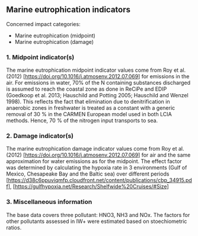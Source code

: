 ## Marine eutrophication indicators

Concerned impact categories:
- Marine eutrophication (midpoint)
- Marine eutrophication (damage)

### 1. Midpoint indicator(s)
The marine eutrophication midpoint indicator values come from Roy et al. (2012) 
[https://doi.org/10.1016/j.atmosenv.2012.07.069] for emissions in the air. For emissions in water, 70% of the N 
containing substances discharged is assumed to reach the coastal  zone as done in ReCiPe and EDIP 
(Goedkoop et al. 2013; Hauschild and Potting 2005;  Hauschild and Wenzel 1998). This reflects 
the fact that elimination due to denitrification in  anaerobic zones in freshwater is treated as a constant with a 
generic removal of 30 % in the  CARMEN European model used in both LCIA methods. Hence, 70 % of the nitrogen input 
transports to sea.

### 2. Damage indicator(s)
The marine eutrophication damage indicator values come from Roy et al. (2012) 
[https://doi.org/10.1016/j.atmosenv.2012.07.069] for air and the same approximation for water emissions as for the 
midpoint. The effect factor was determined by calculating the hypoxia rate in 3 environments (Gulf of Mexico, 
Chesapeake Bay and the Baltic sea) over different periods 
[https://d38c6ppuviqmfp.cloudfront.net/content/publications/cbp_34915.pdf],
[https://gulfhypoxia.net/Research/Shelfwide%20Cruises/#Size]

### 3. Miscellaneous information
The base data covers three pollutant: HNO3, NH3 and NOx. The factors for other pollutants assessed in IW+ were 
estimated based on stoechiometric ratios.